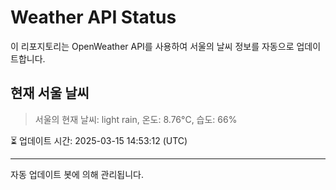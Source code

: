 
# Weather API Status

이 리포지토리는 OpenWeather API를 사용하여 서울의 날씨 정보를 자동으로 업데이트합니다.

## 현재 서울 날씨
> 서울의 현재 날씨: light rain, 온도: 8.76°C, 습도: 66%

⏳ 업데이트 시간: 2025-03-15 14:53:12 (UTC)

---
자동 업데이트 봇에 의해 관리됩니다.
